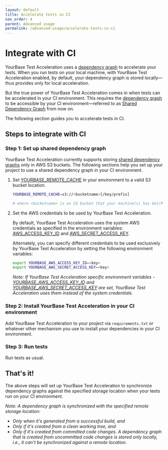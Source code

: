 ```yaml
---
layout: default
title: Accelerate tests in CI
nav_order: 4
parent: Advanced usage
permalink: /advanced-usage/accelerate-tests-in-ci
---
```


# Integrate with CI
YourBase Test Acceleration uses a [dependency graph](../how-it-works.md#dependency-graph) to accelerate your tests. When you run tests on your local machine, with YourBase Test Acceleration enabled, by default, your dependency graph is stored locally—thus provides only for local acceleration.

But the true power of YourBase Test Acceleration comes in when tests can be accelerated in your CI environment. This requires the [dependency graph](../how-it-works.md#dependency-graph) to be accessible by your CI environment—referred to as [Shared Dependency Graph](../how-it-works.md#shared-dependency-graph) from now on.

The following section guides you to accelerate tests in CI.

## Steps to integrate with CI

### Step 1: Set up shared dependency graph
YourBase Test Acceleration currently supports storing [shared dependency graphs](../how-it-works.md#shared-dependency-graph) only in AWS S3 buckets. The following sections help you set up your project to use a shared dependency graph in your CI environment.

1. Set [YOURBASE_REMOTE_CACHE](../reference/configuration-options.md#yourbase_remote_cache)  in your environment to a valid S3 bucket location.

    ```sh
    YOURBASE_REMOTE_CACHE=s3://<bucketname>[/key/prefix]
    
    # where <bucketname> is an S3 bucket that your machine(s) has Get/Put/List access to.
    ```

2. Set the AWS credentials to be used by YourBase Test Acceleration.

   By default, YourBase Test Acceleration uses the system AWS credentials as specified in the environment variables: [AWS_ACCESS_KEY_ID](https://docs.aws.amazon.com/cli/latest/userguide/cli-configure-envvars.html#envvars-list) and [AWS_SECRET_ACCESS_KEY](https://docs.aws.amazon.com/cli/latest/userguide/cli-configure-envvars.html#envvars-list). 
   
   Alternately, you can specify different credentials to be used exclusively by YourBase Test Acceleration by setting the following environment variables:
   
   ```sh
   export YOURBASE_AWS_ACCESS_KEY_ID=<key>
   export YOURBASE_AWS_SECRET_ACCESS_KEY=<key>
   ```
       
   _Note: If YourBase Test Acceleration specific environment variables - [YOURBASE_AWS_ACCESS_KEY_ID](../reference/configuration-options.md#yourbase_aws_access_key_id) and [YOURBASE_AWS_SECRET_ACCESS_KEY](../reference/configuration-options.md#yourbase_aws_secret_access_key) are set, YourBase Test Acceleration uses them instead of the system credentials._

### Step 2: Install YourBase Test Acceleration in your CI environment
Add YourBase Test Acceleration to your project via `requirements.txt` or whatever other mechanism you use to install your dependencies in your CI environment.

### Step 3: Run tests
Run tests as usual.

## That's it!
The above steps will set up YourBase Test Acceleration to synchronize dependency graphs against the specified storage location when your tests run on your CI environment.

_Note:_
_A dependency graph is synchronized with the specified remote storage location:_
- _Only when it's generated from a successful build, and_
- _Only if it's created from a clean working tree, and_
- _Only if it's created from committed code changes. A dependency graph that is created from uncommitted code changes is stored only locally, i.e., it can’t be synchronized against a remote location._